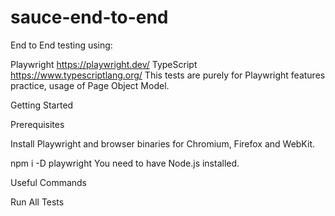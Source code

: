 # sauce-end-to-end

End to End testing using:

Playwright https://playwright.dev/
TypeScript https://www.typescriptlang.org/
This tests are purely for Playwright features practice, usage of Page Object Model.

Getting Started

Prerequisites

Install Playwright and browser binaries for Chromium, Firefox and WebKit.

npm i -D playwright
You need to have Node.js installed.

Useful Commands

Run All Tests
